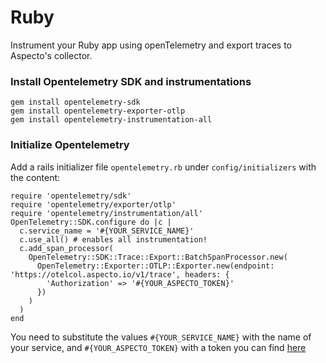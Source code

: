 # Ruby

Instrument your Ruby app using openTelemetry and export traces to Aspecto's collector.

### Install Opentelemetry SDK and instrumentations

```text
gem install opentelemetry-sdk
gem install opentelemetry-exporter-otlp
gem install opentelemetry-instrumentation-all
```

### Initialize Opentelemetry

Add a rails initializer file `opentelemetry.rb`  under `config/initializers` with the content:

```text
require 'opentelemetry/sdk'
require 'opentelemetry/exporter/otlp'
require 'opentelemetry/instrumentation/all'
OpenTelemetry::SDK.configure do |c |
  c.service_name = '#{YOUR_SERVICE_NAME}'
  c.use_all() # enables all instrumentation!
  c.add_span_processor(
    OpenTelemetry::SDK::Trace::Export::BatchSpanProcessor.new(
      OpenTelemetry::Exporter::OTLP::Exporter.new(endpoint: 'https://otelcol.aspecto.io/v1/trace', headers: {
        'Authorization' => '#{YOUR_ASPECTO_TOKEN}'
      })
    )
  )
end
```

You need to substitute the values `#{YOUR_SERVICE_NAME}` with the name of your service, and `#{YOUR_ASPECTO_TOKEN}` with a token you can find [here](https://app.aspecto.io/app/integration/api-key)

